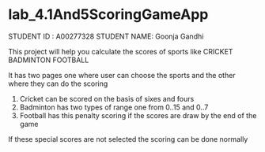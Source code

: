 # lab_4.1And5ScoringGameApp

STUDENT ID : A00277328
STUDENT NAME: Goonja Gandhi

This project will help you calculate the scores of sports like 
CRICKET 
BADMINTON 
FOOTBALL

It has two pages one where user can choose the sports and the 
other where they can do the scoring 

1. Cricket can be scored on the basis of sixes and fours 
2. Badminton has two types of range one from 0..15 and 0..7
3. Football has this penalty scoring if the scores are draw by the end of the game

If these special scores are not selected the scoring can be done normally
